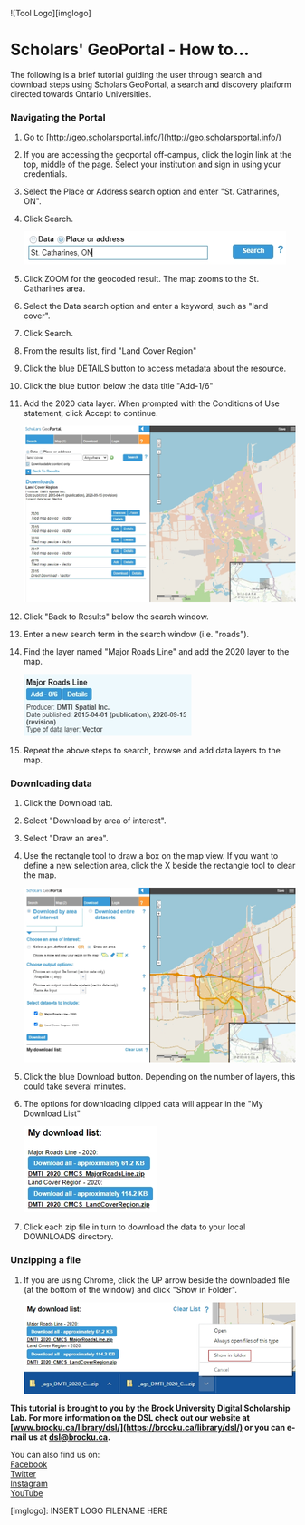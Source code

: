 ![Tool Logo][imglogo]


# Scholars' GeoPortal - How to...
The following is a brief tutorial guiding the user through search and download steps using Scholars GeoPortal, a search and discovery platform directed towards Ontario Universities.

### Navigating the Portal
1. Go to [http://geo.scholarsportal.info/](http://geo.scholarsportal.info/)
2. If you are accessing the geoportal off-campus, click the login link at the top, middle of the page. Select your institution and sign in using your credentials.
3. Select the Place or Address search option and enter "St. Catharines, ON".
4. Click Search.

    ![search](portal1.jpg)

5. Click ZOOM for the geocoded result. The map zooms to the St. Catharines area.
6. Select the Data search option and enter a keyword, such as "land cover".
7. Click Search.
8. From the results list, find "Land Cover Region"
9. Click the blue DETAILS button to access metadata about the resource. 
10. Click the blue button below the data title "Add-1/6"
11. Add the 2020 data layer. When prompted with the Conditions of Use statement, click Accept to continue.

    ![data layer](portal2.jpg)  
    
12. Click "Back to Results" below the search window.
13. Enter a new search term in the search window (i.e. "roads").
14. Find the layer named "Major Roads Line" and add the 2020 layer to the map.

    ![roads](portal3.jpg)  
    
15. Repeat the above steps to search, browse and add data layers to the map.


### Downloading data

1. Click the Download tab.
2. Select "Download by area of interest".
3. Select "Draw an area".
4. Use the rectangle tool to draw a box on the map view. If you want to define a new selection area, click the X beside the rectangle tool to clear the map.

    ![download](portal4.jpg)
    
5. Click the blue Download button. Depending on the number of layers, this could take several minutes.
6. The options for downloading clipped data will appear in the "My Download List"

    ![download2](portal5.jpg)
    
7. Click each zip file in turn to download the data to your local DOWNLOADS directory.

### Unzipping a file

1. If you are using Chrome, click the UP arrow beside the downloaded file (at the bottom of the window) and click "Show in Folder".
 
     ![unzip](portal6.jpg)
     
     

  
**This tutorial is brought to you by the Brock University Digital Scholarship Lab.  For more information on the DSL check out our website at [www.brocku.ca/library/dsl/](https://brocku.ca/library/dsl/) or you can e-mail us at dsl@brocku.ca.**  
  
You can also find us on:  
[Facebook](https://www.facebook.com/Brock-University-Digital-Scholarship-Lab-349407235866792/)  
[Twitter](https://twitter.com/brock_dsl)  
[Instagram](https://www.instagram.com/brock_dsl/?hl=en)  
[YouTube](https://www.youtube.com/channel/UC2eEqPkDo-1N3qilxv-N_1g/featured?view_as=subscriber)










<!--- Please use reference style images so that it is easier to update pictures later --->

[imglogo]: INSERT LOGO FILENAME HERE
